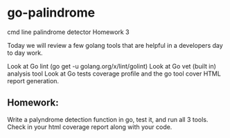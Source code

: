 # go-palindrome
cmd line palindrome detector Homework 3


Today we will review a few golang tools that are helpful in a developers day to day work.

Look at Go lint (go get -u golang.org/x/lint/golint)
Look at Go vet (built in) analysis tool
Look at Go tests coverage profile and the go tool cover HTML report generation.

## Homework:

Write a palyndrome detection function in go, test it, and run all 3 tools. Check in your html coverage report along with your code.
